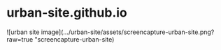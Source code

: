 # urban-site.github.io
![urban site image](.../urban-site/assets/screencapture-urban-site.png?raw=true "screencapture-urban-site)